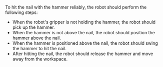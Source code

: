 To hit the nail with the hammer reliably, the robot should perform the following steps:
- When the robot's gripper is not holding the hammer, the robot should pick up the hammer.
- When the hammer is not above the nail, the robot should position the hammer above the nail.
- When the hammer is positioned above the nail, the robot should swing the hammer to hit the nail.
- After hitting the nail, the robot should release the hammer and move away from the workspace.